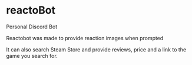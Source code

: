 # reactoBot
Personal Discord Bot

Reactobot was made to provide reaction images when prompted

It can also search Steam Store and provide reviews, price and a link to the game you search for.
